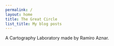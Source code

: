 ```yaml
---
permalink: /
layout: home
title: The Great Circle
list_title: My blog posts
---
```


A Cartography Laboratory made by Ramiro Aznar.
